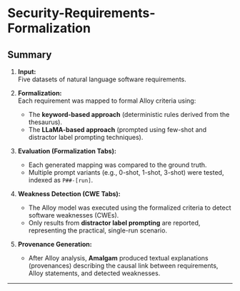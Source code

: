 # Security-Requirements-Formalization



## Summary 

1. **Input:**  
   Five datasets of natural language software requirements.

2. **Formalization:**  
   Each requirement was mapped to formal Alloy criteria using:
   - The **keyword-based approach** (deterministic rules derived from the thesaurus).  
   - The **LLaMA-based approach** (prompted using few-shot and distractor label prompting techniques).

3. **Evaluation (Formalization Tabs):**  
   - Each generated mapping was compared to the ground truth.  
   - Multiple prompt variants (e.g., 0-shot, 1-shot, 3-shot) were tested, indexed as `P##-[run]`.

4. **Weakness Detection (CWE Tabs):**  
   - The Alloy model was executed using the formalized criteria to detect software weaknesses (CWEs).  
   - Only results from **distractor label prompting** are reported, representing the practical, single-run scenario.  

5. **Provenance Generation:**  
   - After Alloy analysis, **Amalgam** produced textual explanations (provenances) describing the causal link between requirements, Alloy statements, and detected weaknesses.

---


